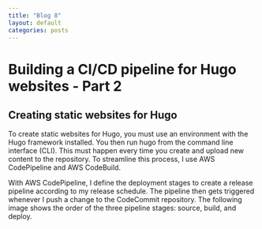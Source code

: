```yaml
---
title: "Blog 8"
layout: default
categories: posts
---
```

<h1> Building a CI/CD pipeline for Hugo websites - Part 2 </h1>
<h2> Creating static websites for Hugo </h2>
<p> To create static websites for Hugo, you must use an environment with the Hugo framework installed. You then run hugo from the command line interface (CLI). This must happen every time you create and upload new content to the repository. To streamline this process, I use AWS CodePipeline and AWS CodeBuild. </p>

<p> With AWS CodePipeline, I define the deployment stages to create a release pipeline according to my release schedule. The pipeline then gets triggered whenever I push a change to the CodeCommit repository. The following image shows the order of the three pipeline stages: source, build, and deploy. </p>
